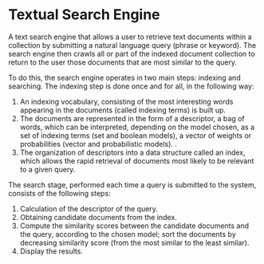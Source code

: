 # Textual Search Engine


A text search engine that allows a user to retrieve text documents within a collection by submitting a natural language query (phrase or keyword). The search engine then crawls all or part of the indexed document collection to return to the user those documents that are most similar to the query.

To do this, the search engine operates in two main steps: indexing and searching. The indexing step is done once and for all, in the following way:

1. An indexing vocabulary, consisting of the most interesting words appearing in the documents (called indexing terms) is built up.
2. The documents are represented in the form of a descriptor, a bag of words, which can be interpreted, depending on the model chosen, as a set of indexing terms (set and boolean models), a vector of weights or probabilities (vector and probabilistic models). .
3. The organization of descriptors into a data structure called an index, which allows the rapid retrieval of documents most likely to be relevant to a given query.

The search stage, performed each time a query is submitted to the system, consists of the following steps:

1. Calculation of the descriptor of the query.
2. Obtaining candidate documents from the index.
3. Compute the similarity scores between the candidate documents and the query, according to the chosen model; sort the documents by decreasing similarity score (from the most similar to the least similar).
4. Display the results.
